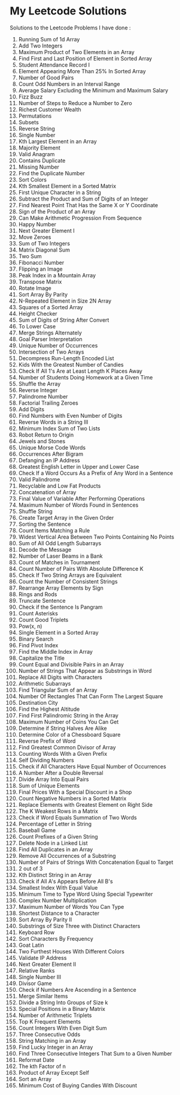 # My Leetcode Solutions
Solutions to the Leetcode Problems I have done : 

1. Running Sum of 1d Array
2. Add Two Integers
3. Maximum Product of Two Elements in an Array
4. Find First and Last Position of Element in Sorted Array
5. Student Attendance Record I
6. Element Appearing More Than 25% In Sorted Array
7. Number of Good Pairs
8. Count Odd Numbers in an Interval Range
9. Average Salary Excluding the Minimum and Maximum Salary
10. Fizz Buzz
11. Number of Steps to Reduce a Number to Zero
12. Richest Customer Wealth
13. Permutations
14. Subsets
15. Reverse String
16. Single Number
17. Kth Largest Element in an Array
18. Majority Element
19. Valid Anagram
20. Contains Duplicate
21. Missing Number
22. Find the Duplicate Number
23. Sort Colors
24. Kth Smallest Element in a Sorted Matrix
25. First Unique Character in a String
26. Subtract the Product and Sum of Digits of an Integer
27. Find Nearest Point That Has the Same X or Y Coordinate
28. Sign of the Product of an Array
29. Can Make Arithmetic Progression From Sequence
30. Happy Number
31. Next Greater Element I
32. Move Zeroes
33. Sum of Two Integers
34. Matrix Diagonal Sum
35. Two Sum
36. Fibonacci Number
37. Flipping an Image
38. Peak Index in a Mountain Array
39. Transpose Matrix
40. Rotate Image
41. Sort Array By Parity
42. N-Repeated Element in Size 2N Array
43. Squares of a Sorted Array
44. Height Checker
45. Sum of Digits of String After Convert
46. To Lower Case
47. Merge Strings Alternately
48. Goal Parser Interpretation
49. Unique Number of Occurrences
50. Intersection of Two Arrays
51. Decompress Run-Length Encoded List
52. Kids With the Greatest Number of Candies
53. Check If All 1's Are at Least Length K Places Away
54. Number of Students Doing Homework at a Given Time
55. Shuffle the Array
56.  Reverse Integer
57.  Palindrome Number
58.  Factorial Trailing Zeroes
59.  Add Digits
60.  Find Numbers with Even Number of Digits
61.  Reverse Words in a String III
62.  Minimum Index Sum of Two Lists
63.  Robot Return to Origin
64.  Jewels and Stones
65.  Unique Morse Code Words
66.  Occurrences After Bigram
67.  Defanging an IP Address
68.  Greatest English Letter in Upper and Lower Case
69.  Check If a Word Occurs As a Prefix of Any Word in a Sentence
70.  Valid Palindrome
71.  Recyclable and Low Fat Products
72.  Concatenation of Array
73.  Final Value of Variable After Performing Operations
74.  Maximum Number of Words Found in Sentences
75.  Shuffle String
76.  Create Target Array in the Given Order
77.  Sorting the Sentence
78.  Count Items Matching a Rule
79.  Widest Vertical Area Between Two Points Containing No Points
80.  Sum of All Odd Length Subarrays
81.  Decode the Message
82.  Number of Laser Beams in a Bank
83.  Count of Matches in Tournament
84.  Count Number of Pairs With Absolute Difference K
85.  Check If Two String Arrays are Equivalent
86.  Count the Number of Consistent Strings
87.  Rearrange Array Elements by Sign
88.  Rings and Rods
89.  Truncate Sentence
90.  Check if the Sentence Is Pangram
91.  Count Asterisks
92.  Count Good Triplets
93.  Pow(x, n)
94.  Single Element in a Sorted Array
95.  Binary Search
96.  Find Pivot Index
97.  Find the Middle Index in Array
98.  Capitalize the Title
99.  Count Equal and Divisible Pairs in an Array
100. Number of Strings That Appear as Substrings in Word
101. Replace All Digits with Characters
102. Arithmetic Subarrays
103. Find Triangular Sum of an Array
104. Number Of Rectangles That Can Form The Largest Square
105. Destination City
106. Find the Highest Altitude
107. Find First Palindromic String in the Array
108. Maximum Number of Coins You Can Get
109. Determine if String Halves Are Alike
110. Determine Color of a Chessboard Square
111. Reverse Prefix of Word
112. Find Greatest Common Divisor of Array
113. Counting Words With a Given Prefix
114. Self Dividing Numbers
115. Check if All Characters Have Equal Number of Occurrences
116. A Number After a Double Reversal
117. Divide Array Into Equal Pairs
118. Sum of Unique Elements
119. Final Prices With a Special Discount in a Shop
120. Count Negative Numbers in a Sorted Matrix
121. Replace Elements with Greatest Element on Right Side
122. The K Weakest Rows in a Matrix
123. Check if Word Equals Summation of Two Words
124. Percentage of Letter in String
125. Baseball Game
126. Count Prefixes of a Given String
127. Delete Node in a Linked List
128. Find All Duplicates in an Array
129. Remove All Occurrences of a Substring
130. Number of Pairs of Strings With Concatenation Equal to Target
131. 2 out of 3
132. Kth Distinct String in an Array
133. Check if All A's Appears Before All B's
134. Smallest Index With Equal Value
135. Minimum Time to Type Word Using Special Typewriter
136. Complex Number Multiplication
137. Maximum Number of Words You Can Type
138. Shortest Distance to a Character
139. Sort Array By Parity II
140. Substrings of Size Three with Distinct Characters
141. Keyboard Row
142. Sort Characters By Frequency
143. Goat Latin
144. Two Furthest Houses With Different Colors
145. Validate IP Address
146. Next Greater Element II
147. Relative Ranks
148. Single Number III
149. Divisor Game
150. Check if Numbers Are Ascending in a Sentence
151. Merge Similar Items
152. Divide a String Into Groups of Size k
153. Special Positions in a Binary Matrix
154. Number of Arithmetic Triplets
155. Top K Frequent Elements
156. Count Integers With Even Digit Sum
157. Three Consecutive Odds
158. String Matching in an Array
159. Find Lucky Integer in an Array
160. Find Three Consecutive Integers That Sum to a Given Number
161. Reformat Date
162. The kth Factor of n
163. Product of Array Except Self
164. Sort an Array
165. Minimum Cost of Buying Candies With Discount

